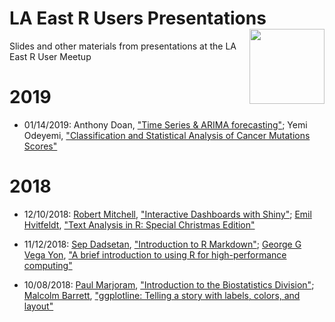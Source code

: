 # LA East R Users Presentations <img src="https://github.com/laeRusers/logos/blob/master/laerug_hexsticker.png" align="right" width="120" />

Slides and other materials from presentations at the LA East R User Meetup

# 2019

* 01/14/2019: Anthony Doan, ["Time Series & ARIMA forecasting"](https://github.com/laeRusers/presentations/blob/master/2019-01-14_arima_cancermutations/arima_timeseries/LAERUG_time_series_arima_forecasting_with_r.pdf); Yemi Odeyemi, ["Classification and Statistical Analysis of Cancer Mutations Scores"]()


# 2018

* 12/10/2018: [Robert Mitchell](http://robertmitchellv.com/), ["Interactive Dashboards with Shiny"](https://github.com/robertmitchellv/talks/blob/master/2018-12-10-East-LA-R-Users/2018-12-East-LA-R-Users.md); [Emil Hvitfeldt](https://www.hvitfeldt.me/), ["Text Analysis in R: Special Christmas Edition"](https://htmlpreview.github.io/?https://github.com/EmilHvitfeldt/laerug-Text-Mining-2018/blob/master/slides.html)

* 11/12/2018: [Sep Dadsetan](https://www.phdjsep.com), ["Introduction to R Markdown"](https://htmlpreview.github.io/?https://raw.githubusercontent.com/phdjsep/r-markdown-intro/master/presentation.html); [George G Vega Yon](https://ggvy.cl), ["A brief introduction to using R for high-performance computing"](http://bit.ly/laerug-02hpc)

* 10/08/2018: [Paul Marjoram](https://profiles.sc-ctsi.org/paul.marjoram), ["Introduction to the Biostatistics Division"](2018-10-08_welcoming_ggplotline/biostats/2018-10-08-biostats-div.pdf); [Malcolm Barrett](https://malco.io), ["ggplotline: Telling a story with labels, colors, and layout"](https://malco.io/slides/ggplotline/)


